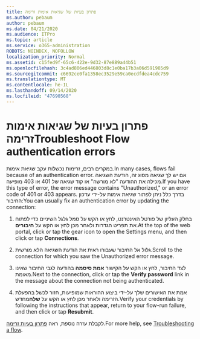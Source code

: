 ```yaml
---
title: פתרון בעיות של שגיאות אימות זרימה
ms.author: pebaum
author: pebaum
ms.date: 04/21/2020
ms.audience: ITPro
ms.topic: article
ms.service: o365-administration
ROBOTS: NOINDEX, NOFOLLOW
localization_priority: Normal
ms.assetid: c15fed9f-65c6-422e-9d32-87e889a44b51
ms.openlocfilehash: 3c4ad806ed446803d8c1e0ba17b3a06d591985d9
ms.sourcegitcommit: c6692ce0fa1358ec3529e59ca0ecdfdea4cdc759
ms.translationtype: MT
ms.contentlocale: he-IL
ms.lasthandoff: 09/14/2020
ms.locfileid: "47690568"
---
```

# <a name="troubleshoot-flow-authentication-errors"></a><span data-ttu-id="d876f-102">פתרון בעיות של שגיאות אימות זרימה</span><span class="sxs-lookup"><span data-stu-id="d876f-102">Troubleshoot Flow authentication errors</span></span>

<span data-ttu-id="d876f-103">במקרים רבים, זרימות נכשלות עקב שגיאת אימות.</span><span class="sxs-lookup"><span data-stu-id="d876f-103">In many cases, flows fail because of an authentication error.</span></span> <span data-ttu-id="d876f-104">אם יש לך שגיאה מסוג זה, הודעת השגיאה מכילה את ההודעה "לא מורשה" או קוד שגיאה של 401 או 403 מופיעה.</span><span class="sxs-lookup"><span data-stu-id="d876f-104">If you have this type of error, the error message contains "Unauthorized," or an error code of 401 or 403 appears.</span></span> <span data-ttu-id="d876f-105">בדרך כלל ניתן לפתור שגיאת אימות על-ידי עדכון החיבור:</span><span class="sxs-lookup"><span data-stu-id="d876f-105">You can usually fix an authentication error by updating the connection:</span></span>
  
1. <span data-ttu-id="d876f-106">בחלק העליון של פורטל האינטרנט, לחץ או הקש על סמל גלגל השיניים כדי לפתוח את תפריט הגדרות ולאחר מכן לחץ או הקש על **חיבורים**.</span><span class="sxs-lookup"><span data-stu-id="d876f-106">At the top of the web portal, click or tap the gear icon to open the Settings menu, and then click or tap **Connections**.</span></span>
    
2. <span data-ttu-id="d876f-107">גלול אל החיבור שעבורו ראית את הודעת השגיאה הלא מורשית.</span><span class="sxs-lookup"><span data-stu-id="d876f-107">Scroll to the connection for which you saw the Unauthorized error message.</span></span>
    
3. <span data-ttu-id="d876f-108">לצד החיבור, לחץ או הקש על הקישור **אמת סיסמה** בהודעה לגבי החיבור שאינו מאומת.</span><span class="sxs-lookup"><span data-stu-id="d876f-108">Next to the connection, click or tap the **Verify password** link in the message about the connection not being authenticated.</span></span> 
    
4. <span data-ttu-id="d876f-109">אמת את האישורים שלך על-ידי ביצוע ההוראות שמופיעות, חזור לכשל בהפעלת הזרימה ולאחר מכן לחץ או הקש על **שלח**מחדש.</span><span class="sxs-lookup"><span data-stu-id="d876f-109">Verify your credentials by following the instructions that appear, return to your flow-run failure, and then click or tap **Resubmit**.</span></span>
    
<span data-ttu-id="d876f-110">לקבלת עזרה נוספת, ראה [פתרון בעיות זרימה](https://go.microsoft.com/fwlink/?linkid=872110).</span><span class="sxs-lookup"><span data-stu-id="d876f-110">For more help, see [Troubleshooting a flow](https://go.microsoft.com/fwlink/?linkid=872110).</span></span>
  

